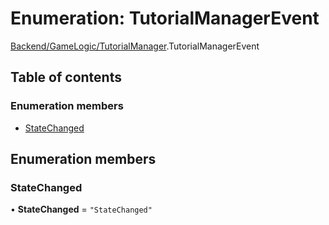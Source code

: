 # Enumeration: TutorialManagerEvent

[Backend/GameLogic/TutorialManager](../modules/Backend_GameLogic_TutorialManager.md).TutorialManagerEvent

## Table of contents

### Enumeration members

- [StateChanged](Backend_GameLogic_TutorialManager.TutorialManagerEvent.md#statechanged)

## Enumeration members

### StateChanged

• **StateChanged** = `"StateChanged"`
